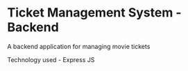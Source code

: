 # Ticket Management System - Backend

A backend application for managing movie tickets

Technology used - Express JS
